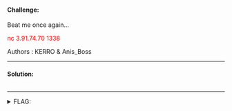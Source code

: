 #### Challenge:

Beat me once again...


<font color="red">nc 3.91.74.70 1338</font>


Authors : KERRO & Anis_Boss

---

#### Solution:

```bash
```

---

<details><summary>FLAG:</summary>

```

```

</details>
<br/>
